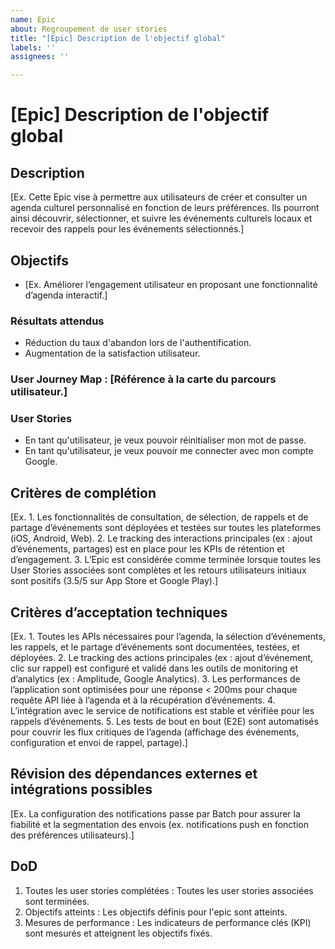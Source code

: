 ```yaml
---
name: Epic
about: Regroupement de user stories
title: "[Epic] Description de l'objectif global"
labels: ''
assignees: ''

---
```


# [Epic] Description de l'objectif global

## Description
[Ex. Cette Epic vise à permettre aux utilisateurs de créer et consulter un agenda culturel personnalisé en fonction de leurs préférences. Ils pourront ainsi découvrir, sélectionner, et suivre les événements culturels locaux et recevoir des rappels pour les événements sélectionnés.]

## Objectifs

- [Ex. Améliorer l’engagement utilisateur en proposant une fonctionnalité d’agenda interactif.]

### Résultats attendus
- Réduction du taux d'abandon lors de l'authentification.
- Augmentation de la satisfaction utilisateur.

### User Journey Map : [Référence à la carte du parcours utilisateur.]

### User Stories
- En tant qu'utilisateur, je veux pouvoir réinitialiser mon mot de passe.
- En tant qu'utilisateur, je veux pouvoir me connecter avec mon compte Google.

## Critères de complétion
[Ex. 1. Les fonctionnalités de consultation, de sélection, de rappels et de partage d’événements sont déployées et testées sur toutes les plateformes (iOS, Android, Web).
2. Le tracking des interactions principales (ex : ajout d’événements, partages) est en place pour les KPIs de rétention et d’engagement.
3. L’Epic est considérée comme terminée lorsque toutes les User Stories associées sont complètes et les retours utilisateurs initiaux sont positifs (3.5/5 sur App Store et Google Play).]

## Critères d’acceptation techniques

[Ex. 1. Toutes les APIs nécessaires pour l’agenda, la sélection d’événements, les rappels, et le partage d’événements sont documentées, testées, et déployées.
2. Le tracking des actions principales (ex : ajout d’événement, clic sur rappel) est configuré et validé dans les outils de monitoring et d’analytics (ex : Amplitude, Google Analytics).
3. Les performances de l’application sont optimisées pour une réponse < 200ms pour chaque requête API liée à l’agenda et à la récupération d’événements.
4. L’intégration avec le service de notifications est stable et vérifiée pour les rappels d’événements.
5. Les tests de bout en bout (E2E) sont automatisés pour couvrir les flux critiques de l’agenda (affichage des événements, configuration et envoi de rappel, partage).]

## Révision des dépendances externes et intégrations possibles

[Ex. La configuration des notifications passe par Batch pour assurer la fiabilité et la segmentation des envois (ex. notifications push en fonction des préférences utilisateurs).]

## DoD

1. Toutes les user stories complétées : Toutes les user stories associées sont terminées.
2. Objectifs atteints : Les objectifs définis pour l'epic sont atteints.
3. Mesures de performance : Les indicateurs de performance clés (KPI) sont mesurés et atteignent les objectifs fixés.
